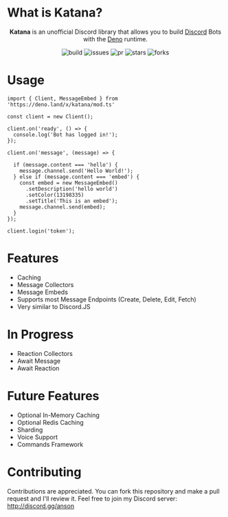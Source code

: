# What is Katana?

<div style="text-align: center;">

**Katana** is an unofficial Discord library that allows you to build [Discord](http://discord.com) Bots with the [Deno](http://deno.land) runtime.

![build](https://img.shields.io/github/workflow/status/ansonfoong/katana/CI)
![issues](https://img.shields.io/github/issues/ansonfoong/katana)
![pr](https://img.shields.io/github/issues-pr/ansonfoong/katana)
![stars](https://img.shields.io/github/stars/ansonfoong/katana?style=social)
![forks](https://img.shields.io/github/forks/ansonfoong/katana?style=social)

</div>

# Usage

```TS
import { Client, MessageEmbed } from 'https://deno.land/x/katana/mod.ts'

const client = new Client();

client.on('ready', () => {
  console.log('Bot has logged in!');
});

client.on('message', (message) => {

  if (message.content === 'hello') {
    message.channel.send('Hello World!');
  } else if (message.content === 'embed') {
    const embed = new MessageEmbed()
      .setDescription('hello world')
      .setColor(13198335)
      .setTitle('This is an embed');
    message.channel.send(embed);
  }
});

client.login('token');

```

# Features

- Caching
- Message Collectors
- Message Embeds
- Supports most Message Endpoints (Create, Delete, Edit, Fetch)
- Very similar to Discord.JS

# In Progress

- Reaction Collectors
- Await Message
- Await Reaction

# Future Features

- Optional In-Memory Caching
- Optional Redis Caching
- Sharding
- Voice Support
- Commands Framework

# Contributing

Contributions are appreciated. You can fork this repository and make a pull request and I'll review it. Feel free to join my Discord server: http://discord.gg/anson


